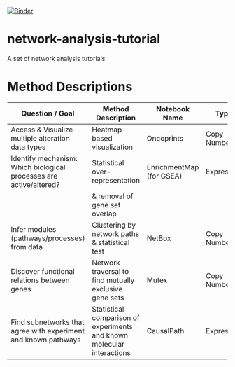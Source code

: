 [![Binder](https://mybinder.org/badge_logo.svg)](https://mybinder.org/v2/gh/cannin/network-analysis-tutorials/master)

# network-analysis-tutorial
A set of network analysis tutorials 

# Method Descriptions 
| Question / Goal                                                    | Method Description                                                     | Notebook Name            | Typical Data          | References                           | Site                                                                                                     | 
|--------------------------------------------------------------------|------------------------------------------------------------------------|--------------------------|-----------------------|--------------------------------------|----------------------------------------------------------------------------------------------------------| 
| Access & Visualize multiple alteration data types                  | Heatmap based visualization                                            | Oncoprints               | Copy Number/Mutations |                                      | bioconductor.org/packages/release/bioc/html/ComplexHeatmap.html                                          | 
| Identify mechanism: Which biological processes are active/altered? | Statistical over-representation                                        | EnrichmentMap (for GSEA) | Expression            | "Reimand, et al., 2017, biorxiv.org" | bioconductor.org/packages/release/bioc/html/clusterProfiler.html and baderlab.org/Software/EnrichmentMap | 
|                                                                    | & removal of gene set overlap                                          |                          |                       |                                      | http://bioconductor.org/packages/release/bioc/vignettes/clusterProfiler/inst/doc/clusterProfiler.html    | 
| Infer modules (pathways/processes) from data                       | Clustering by network paths & statistical test                         | NetBox                   | Copy Number/Mutations | "Cerami & al, 2010, PLoS Comp Bio"   | bitbucket.org/mil2041/netboxr                                                                            | 
| Discover functional relations between genes                        | Network traversal to find mutually exclusive gene sets                 | Mutex                    | Copy Number/Mutations | "Babur, et al., 2015, Genome Biol"   | github.com/PathwayAndDataAnalysis/mutex                                                                  | 
| Find subnetworks that agree with experiment and known pathways     | Statistical comparison of experiments and known molecular interactions | CausalPath               | Expression            | "Babur, et al., 2018, biorxiv.org"   | github.com/PathwayAndDataAnalysis/causalpath                                                             | 
